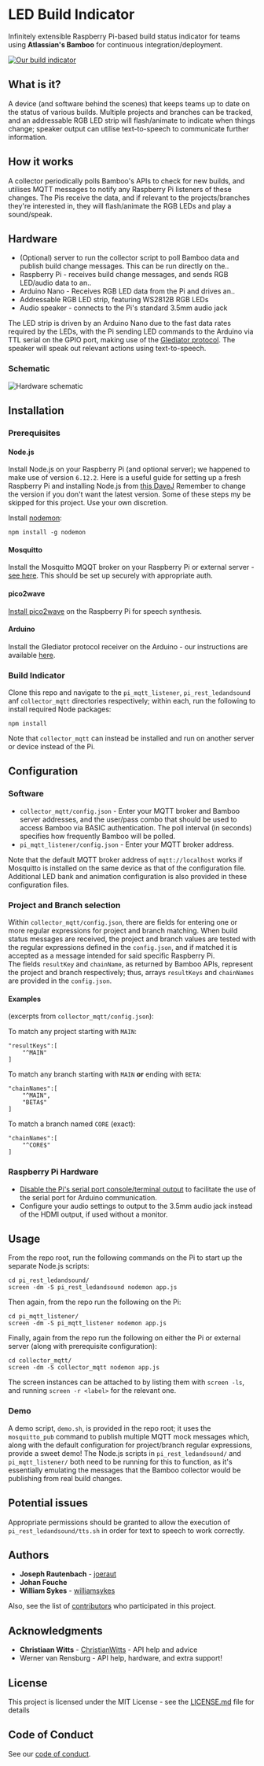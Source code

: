 # LED Build Indicator
Infinitely extensible Raspberry Pi-based build status indicator for teams using **Atlassian's Bamboo** for continuous integration/deployment.

[![](images/darth_small.jpg "Our build indicator")](images/darth.jpg)

## What is it?
A device (and software behind the scenes) that keeps teams up to date on the status of various builds.
Multiple projects and branches can be tracked, and an addressable RGB LED strip will flash/animate to indicate when things change; speaker output can utilise text-to-speech to communicate further information.

## How it works
A collector periodically polls Bamboo's APIs to check for new builds, and utilises MQTT messages to notify any Raspberry Pi listeners of these changes. The Pis receive the data, and if relevant to the projects/branches they're interested in, they will flash/animate the RGB LEDs and play a sound/speak.

## Hardware
* (Optional) server to run the collector script to poll Bamboo data and publish build change messages. This can be run directly on the..
* Raspberry Pi - receives build change messages, and sends RGB LED/audio data to an..
* Arduino Nano - Receives RGB LED data from the Pi and drives an..
* Addressable RGB LED strip, featuring WS2812B RGB LEDs
* Audio speaker - connects to the Pi's standard 3.5mm audio jack

The LED strip is driven by an Arduino Nano due to the fast data rates required by the LEDs, with the Pi sending LED commands to the Arduino via TTL serial on the GPIO port, making use of the [Glediator protocol](https://metalab.at/wiki/Blinkenschild). The speaker will speak out relevant actions using text-to-speech.

### Schematic
![](images/schematic.jpg "Hardware schematic")

## Installation

### Prerequisites

#### Node.js

Install Node.js on your Raspberry Pi (and optional server); we happened to make use of version `6.12.2`.
Here is a useful guide for setting up a fresh Raspberry Pi and installing Node.js  from [this DaveJ](http://thisdavej.com/beginners-guide-to-installing-node-js-on-a-raspberry-pi)
Remember to change the version if you don't want the latest version. Some of these steps my be skipped for this project. Use your own discretion.

Install [nodemon](https://nodemon.io/):
```
npm install -g nodemon
```

#### Mosquitto

Install the Mosquitto MQQT broker on your Raspberry Pi or external server - [see here](https://learn.adafruit.com/diy-esp8266-home-security-with-lua-and-mqtt/configuring-mqtt-on-the-raspberry-pi). This should be set up securely with appropriate auth.

#### pico2wave

[Install pico2wave](https://elinux.org/RPi_Text_to_Speech_(Speech_Synthesis)) on the Raspberry Pi for speech synthesis.

#### Arduino

Install the Glediator protocol receiver on the Arduino - our instructions are available [here](arduino/).

### Build Indicator

Clone this repo and navigate to the `pi_mqtt_listener`, `pi_rest_ledandsound` anf `collector_mqtt` directories respectively; within each, run the following to install required Node packages:
```
npm install
```
Note that `collector_mqtt` can instead be installed and run on another server or device instead of the Pi.

## Configuration

### Software

* `collector_mqtt/config.json` - Enter your MQTT broker and Bamboo server addresses, and the user/pass combo that should be used to access Bamboo via BASIC authentication. The poll interval (in seconds) specifies how frequently Bamboo will be polled.
* `pi_mqtt_listener/config.json` - Enter your MQTT broker address.

Note that the default MQTT broker address of `mqtt://localhost` works if Mosquitto is installed on the same device as that of the configuration file.
Additional LED bank and animation configuration is also provided in these configuration files.

### Project and Branch selection

Within `collector_mqtt/config.json`, there are fields for entering one or more regular expressions for project and branch matching. When build status messages are received, the project and branch values are tested with the regular expressions defined in the `config.json`, and if matched it is accepted as a message intended for said specific Raspberry Pi.  
The fields `resultKey` and `chainName`, as returned by Bamboo APIs, represent the project and branch respectively; thus, arrays `resultKeys` and `chainNames` are provided in the `config.json`.

#### Examples

(excerpts from `collector_mqtt/config.json`):

To match any project starting with `MAIN`:
```
"resultKeys":[
    "^MAIN"
]
```

To match any branch starting with `MAIN` **or** ending with `BETA`:
```
"chainNames":[
    "^MAIN",
    "BETA$"
]
```

To match a branch named `CORE` (exact):
```
"chainNames":[
    "^CORE$"
]
```

### Raspberry Pi Hardware

* [Disable the Pi's serial port console/terminal output](https://www.cube-controls.com/2015/11/02/disable-serial-port-terminal-output-on-raspbian/)
to facilitate the use of the serial port for Arduino communication.
* Configure your audio settings to output to the 3.5mm audio jack instead of the HDMI output, if used without a monitor.

## Usage

From the repo root, run the following commands on the Pi to start up the separate Node.js scripts:
```
cd pi_rest_ledandsound/
screen -dm -S pi_rest_ledandsound nodemon app.js
```
Then again, from the repo run the following on the Pi:
```
cd pi_mqtt_listener/
screen -dm -S pi_mqtt_listener nodemon app.js
```
Finally, again from the repo run the following on either the Pi or external server (along with prerequisite configuration):
```
cd collector_mqtt/
screen -dm -S collector_mqtt nodemon app.js
```
The screen instances can be attached to by listing them with `screen -ls`, and running `screen -r <label>` for the relevant one.

### Demo

A demo script, `demo.sh`, is provided in the repo root; it uses the `mosquitto_pub` command to publish multiple MQTT mock messages which, along with the default configuration for project/branch regular expressions, provide a sweet demo! The Node.js scripts in `pi_rest_ledandsound/` and `pi_mqtt_listener/` both need to be running for this to function, as it's essentially emulating the messages that the Bamboo collector would be publishing from real build changes.

## Potential issues

Appropriate permissions should be granted to allow the execution of `pi_rest_ledandsound/tts.sh` in order for text to speech to work correctly.

## Authors

* **Joseph Rautenbach** - [joeraut](https://github.com/joeraut)
* **Johan Fouche**
* **William Sykes** - [williamsykes](https://github.com/williamsykes)

Also, see the list of [contributors](https://github.com/ImpactInc/build-indicator/graphs/contributors) who participated in this project.

## Acknowledgments

* **Christiaan Witts** - [ChristianWitts](https://github.com/ChristianWitts) - API help and advice
* Werner van Rensburg - API help, hardware, and extra support!

## License

This project is licensed under the MIT License - see the [LICENSE.md](LICENSE.md) file for details

## Code of Conduct

See our [code of conduct](CODE_OF_CONDUCT.md).
